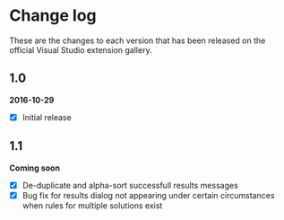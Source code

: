 # Change log


These are the changes to each version that has been released
on the official Visual Studio extension gallery.

## 1.0

**2016-10-29**

- [x] Initial release


## 1.1

**Coming soon**

- [x] De-duplicate and alpha-sort successfull results messages
- [x] Bug fix for results dialog not appearing under certain circumstances when rules for multiple solutions exist
